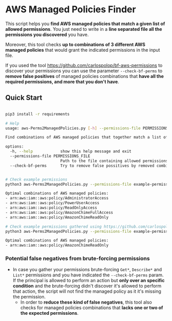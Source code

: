# AWS Managed Policies Finder

This script helps you **find AWS managed policies that match a given list of allowed permissions**. You just need to write in a **line separated file all the permissions you discovered** you have.

Moreover, this tool checks **up to combinations of 3 different AWS managed policies** that would grant the indicated permissions in the input file.

If you used the tool https://github.com/carlospolop/bf-aws-permissions to discover your permissions you can use the parameter `--check-bf-perms` to **remove false positives** of managed policies combinations that **have all the required permissions, and more that you don't have**.


## Quick Start

```bash

pip3 install -r requirements

# Help
usage: aws-Perms2ManagedPolicies.py [-h] --permissions-file PERMISSIONS_FILE [--check-bf-perms]

Find combinations of AWS managed policies that together match a list of allowed permissions.

options:
  -h, --help            show this help message and exit
  --permissions-file PERMISSIONS_FILE
                        Path to the file containing allowed permissions, one per line
  --check-bf-perms      Try to remove false possitives by removed combinations that require you to have other permissions if you have used the tool https://github.com/carlospolop/bf-aws-permissions


# Check example permissions
python3 aws-Perms2ManagedPolicies.py --permissions-file example-permissions.txt

Optimal combinations of AWS managed policies:
- arn:aws:iam::aws:policy/AdministratorAccess
- arn:aws:iam::aws:policy/PowerUserAccess
- arn:aws:iam::aws:policy/ReadOnlyAccess
- arn:aws:iam::aws:policy/AmazonChimeFullAccess
- arn:aws:iam::aws:policy/AmazonChimeReadOnly

# Check example permissions gathered using https://github.com/carlospolop/bf-aws-permissions (remove false positives)
python3 aws-Perms2ManagedPolicies.py --permissions-file example-permissions.txt --check-bf-perms

Optimal combinations of AWS managed policies:
- arn:aws:iam::aws:policy/AmazonChimeReadOnly
```

### Potential false negatives from brute-forcing permissions

- In case you gather your permissions brute-forcing `Get*`, `Describe*` and `List*` permissions and you have indicated the `--check-bf-perms` param. If the principal is allowed to perform an action but **only over an specific condition** and the brute-forcing didn't discover it's allowed to perform that action, the script will not find the managed policy as it it's missing the permission.
  - In order to **reduce these kind of false negatives**, this tool also checks for managed policies combinations that **lacks one or two of the expected permissions**.
